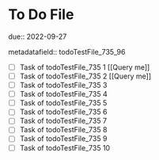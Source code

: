 # To Do File

due:: 2022-09-27

metadatafield:: todoTestFile_735_96

- [ ] Task of todoTestFile_735 1 [[Query me]]
- [ ] Task of todoTestFile_735 2 [[Query me]]
- [ ] Task of todoTestFile_735 3
- [ ] Task of todoTestFile_735 4
- [ ] Task of todoTestFile_735 5
- [ ] Task of todoTestFile_735 6
- [ ] Task of todoTestFile_735 7
- [ ] Task of todoTestFile_735 8
- [ ] Task of todoTestFile_735 9
- [ ] Task of todoTestFile_735 10